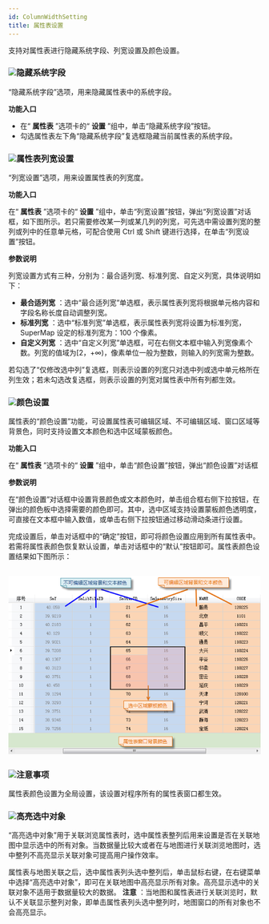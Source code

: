 ```yaml
---
id: ColumnWidthSetting
title: 属性表设置
---
```

支持对属性表进行隐藏系统字段、列宽设置及颜色设置。

### ![](../../img/read.gif)隐藏系统字段

“隐藏系统字段”选项，用来隐藏属性表中的系统字段。

**功能入口**

* 在“ **属性表** ”选项卡的“ **设置** ”组中，单击“隐藏系统字段”按钮。
* 勾选属性表左下角“隐藏系统字段”复选框隐藏当前属性表的系统字段。

### ![](../../img/read.gif)属性表列宽设置

“列宽设置”选项，用来设置属性表的列宽度。

**功能入口**

在“ **属性表** ”选项卡的“ **设置**
”组中，单击“列宽设置”按钮，弹出“列宽设置”对话框，如下图所示。若只需要修改某一列或某几列的列宽，可先选中需设置列宽的整列或列中的任意单元格，可配合使用
Ctrl 或 Shift 键进行选择，在单击“列宽设置”按钮。

**参数说明**

列宽设置方式有三种，分别为：最合适列宽、标准列宽、自定义列宽，具体说明如下：

* **最合适列宽** ：选中“最合适列宽”单选框，表示属性表列宽将根据单元格内容和字段名称长度自动调整列宽。
* **标准列宽** ：选中“标准列宽”单选框，表示属性表列宽将设置为标准列宽，SuperMap 设定的标准列宽为：100 个像素。
* **自定义列宽** ：选中“自定义列宽”单选框，可在右侧文本框中输入列宽像素个数。列宽的值域为[2，+∞)，像素单位一般为整数，则输入的列宽需为整数。

若勾选了“仅修改选中列”复选框，则表示设置的列宽只对选中列或选中单元格所在列生效；若未勾选改复选框，则表示设置的列宽对属性表中所有列都生效。

### ![](../../img/read.gif)颜色设置

属性表的“颜色设置”功能，可设置属性表可编辑区域、不可编辑区域、窗口区域等背景色，同时支持设置文本颜色和选中区域蒙板颜色。

**功能入口**

在“ **属性表** ”选项卡的“ **设置** ”组中，单击“颜色设置”按钮，弹出“颜色设置”对话框

**参数说明**

在“颜色设置”对话框中设置背景颜色或文本颜色时，单击组合框右侧下拉按钮，在弹出的颜色板中选择需要的颜色即可。其中，选中区域支持设置蒙板颜色透明度，可直接在文本框中输入数值，或单击右侧下拉按钮通过移动滑动条进行设置。

完成设置后，单击对话框中的“确定”按钮，即可将颜色设置应用到所有属性表中。若需将属性表颜色恢复默认设置，单击对话框中的“默认”按钮即可。属性表颜色设置结果如下图所示：

![](img/ColorSettingResult.png)  
---  

### ![](../../img/note.png)注意事项

属性表颜色设置为全局设置，该设置对程序所有的属性表窗口都生效。

### ![](../../img/read.gif)高亮选中对象

“高亮选中对象”用于关联浏览属性表时，选中属性表整列后用来设置是否在关联地图中显示选中的所有对象。当数据量比较大或者在与地图进行关联浏览地图时，选中整列不高亮显示关联对象可提高用户操作效率。

属性表与地图关联之后，选中属性表列头选中整列后，单击鼠标右键，在右键菜单中选择“高亮选中对象”，即可在关联地图中高亮显示所有对象。高亮显示选中的关联对象不适用于数据量较大的数据。
**注意** ：当地图和属性表进行关联浏览时，默认不关联显示整列对象，即单击属性表列头选中整列时，地图窗口的所有对象也不会高亮显示。


